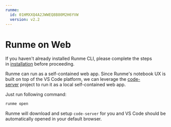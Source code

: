 ```yaml
---
runme:
  id: 01HMXXQ4A2JWWEQ8B80M2H6YVW
  version: v2.2
---
```


# Runme on Web

If you haven't already installed Runme CLI, please complete the steps in [installation](https://docs.runme.dev/install) before proceeding.

Runme can run as a self-contained web app. Since Runme's notebook UX is built on top of the VS Code platform, we can leverage the [code-server](https://github.com/coder/code-server) project to run it as a local self-contained web app.

Just run following command:

```sh {"id":"01HMXXQX8CN23XC7W67TAEX39B"}
runme open
```

Runme will download and setup `code-server` for you and VS Code should be automatically opened in your default browser.
